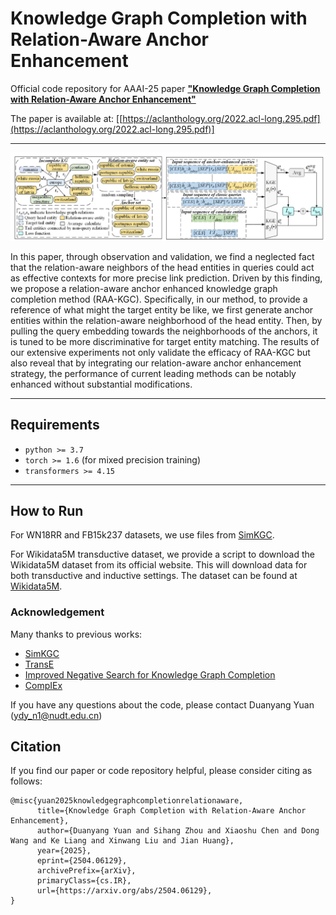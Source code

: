 # Knowledge Graph Completion with Relation-Aware Anchor Enhancement

Official code repository for AAAI-25 paper
**["Knowledge Graph Completion with Relation-Aware Anchor Enhancement"](https://arxiv.org/pdf/2504.06129)**

The paper is available at: [[https://aclanthology.org/2022.acl-long.295.pdf](https://aclanthology.org/2022.acl-long.295.pdf)]

---
![RAA-KGC Architecture](raa-kgc.png)

In this paper, through observation and validation, we find a neglected fact that the relation-aware neighbors of the head entities in queries could act as effective contexts for more precise link prediction. Driven by this finding, we propose a relation-aware anchor enhanced knowledge graph completion method (RAA-KGC). Specifically, in our method, to provide a reference of what might the target entity be like, we first generate anchor entities within the relation-aware neighborhood of the head entity. Then, by pulling the query embedding towards the neighborhoods of the anchors, it is tuned to be more discriminative for target entity matching. The results of our extensive experiments not only validate the efficacy of RAA-KGC but also reveal that by integrating our relation-aware anchor enhancement strategy, the performance of current leading methods can be notably enhanced without substantial modifications.

---

## Requirements

- `python >= 3.7`
- `torch >= 1.6` (for mixed precision training)
- `transformers >= 4.15`

---

## How to Run

For WN18RR and FB15k237 datasets, we use files from [SimKGC](https://github.com/intfloat/SimKGC "GitHub - SimKGC").

For Wikidata5M transductive dataset, we provide a script to download the Wikidata5M dataset from its official website. This will download data for both transductive and inductive settings. The dataset can be found at [Wikidata5M](https://deepgraphlearning.github.io/project/wikidata5m "Wikidata5M Project").


### Acknowledgement
Many thanks to previous works:
- [SimKGC](https://github.com/intfloat/SimKGC)
- [TransE](https://github.com/Anery/transE)
- [Improved Negative Search for Knowledge Graph Completion](https://github.com/Fantabulous-J/Improved-Negative-Search-for-KGC)
- [CompIEx](https://arxiv.org/abs/1606.06357)

If you have any questions about the code, please contact Duanyang Yuan (ydy_n1@nudt.edu.cn)

## Citation

If you find our paper or code repository helpful, please consider citing as follows:

```
@misc{yuan2025knowledgegraphcompletionrelationaware,
      title={Knowledge Graph Completion with Relation-Aware Anchor Enhancement}, 
      author={Duanyang Yuan and Sihang Zhou and Xiaoshu Chen and Dong Wang and Ke Liang and Xinwang Liu and Jian Huang},
      year={2025},
      eprint={2504.06129},
      archivePrefix={arXiv},
      primaryClass={cs.IR},
      url={https://arxiv.org/abs/2504.06129}, 
}
```



